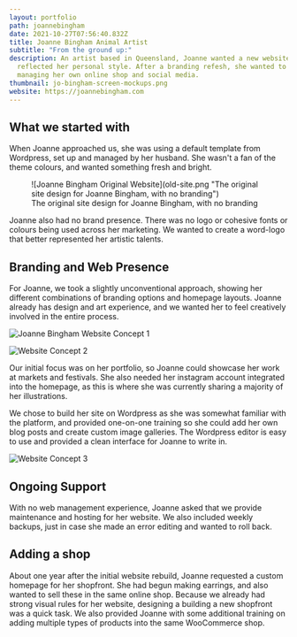 ```yaml
---
layout: portfolio
path: joannebingham
date: 2021-10-27T07:56:40.832Z
title: Joanne Bingham Animal Artist
subtitle: "From the ground up:"
description: An artist based in Queensland, Joanne wanted a new website that
  reflected her personal style. After a branding refesh, she wanted to continue
  managing her own online shop and social media.
thumbnail: jo-bingham-screen-mockups.png
website: https://joannebingham.com
---
```

## What we started with

When Joanne approached us, she was using a default template from Wordpress, set up and managed by her husband. She wasn't a fan of the theme colours, and wanted something fresh and bright.

<figure>
![Joanne Bingham Original Website](old-site.png "The original site design for Joanne Bingham, with no branding")
<figcaption>The original site design for Joanne Bingham, with no branding</figcaption>
</figure>

Joanne also had no brand presence. There was no logo or cohesive fonts or colours being used across her marketing. We wanted to create a word-logo that better represented her artistic talents.

## Branding and Web Presence

For Joanne, we took a slightly unconventional approach, showing her different combinations of branding options and homepage layouts. Joanne already has design and art experience, and we wanted her to feel creatively involved in the entire process.

![Joanne Bingham Website Concept 1](mockup-1.jpg "Website redesign options we presented to Joanne.")

![Website Concept 2](mockup-2.jpg "Website redesign options we presented to Joanne.")

Our initial focus was on her portfolio, so Joanne could showcase her work at markets and festivals. She also needed her instagram account integrated into the homepage, as this is where she was currently sharing a majority of her illustrations.

We chose to build her site on Wordpress as she was somewhat familiar with the platform, and provided one-on-one training so she could add her own blog posts and create custom image galleries. The Wordpress editor is easy to use and provided a clean interface for Joanne to write in.

![Website Concept 3](mockup-3.jpg "The final design for Joanne's new, fresh-feeling website")

## Ongoing Support

With no web management experience, Joanne asked that we provide maintenance and hosting for her website. We also included weekly backups, just in case she made an error editing and wanted to roll back.

## Adding a shop

About one year after the initial website rebuild, Joanne requested a custom homepage for her shopfront. She had begun making earrings, and also wanted to sell these in the same online shop. Because we already had strong visual rules for her website, designing a building a new shopfront was a quick task. We also provided Joanne with some additional training on adding multiple types of products into the same WooCommerce shop.